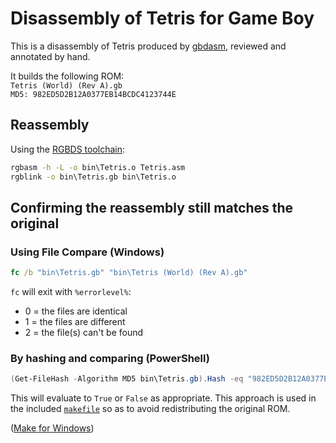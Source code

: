 # Disassembly of Tetris for Game Boy
This is a disassembly of Tetris produced by [gbdasm](https://github.com/taylus/gbdasm), reviewed and annotated by hand.

It builds the following ROM:
\
`Tetris (World) (Rev A).gb`
\
`MD5: 982ED5D2B12A0377EB14BCDC4123744E`

## Reassembly
Using the [RGBDS toolchain](https://github.com/rednex/rgbds):

```bat
rgbasm -h -L -o bin\Tetris.o Tetris.asm
rgblink -o bin\Tetris.gb bin\Tetris.o
```

## Confirming the reassembly still matches the original

### Using File Compare (Windows)

```bat
fc /b "bin\Tetris.gb" "bin\Tetris (World) (Rev A).gb"
```

`fc` will exit with `%errorlevel%`:
* 0 = the files are identical
* 1 = the files are different
* 2 = the file(s) can't be found

### By hashing and comparing (PowerShell)

```powershell
(Get-FileHash -Algorithm MD5 bin\Tetris.gb).Hash -eq "982ED5D2B12A0377EB14BCDC4123744E"
```
This will evaluate to `True` or `False` as appropriate. This approach is used in the included [`makefile`](makefile) so as to avoid redistributing the original ROM.

([Make for Windows](http://gnuwin32.sourceforge.net/packages/make.htm))

